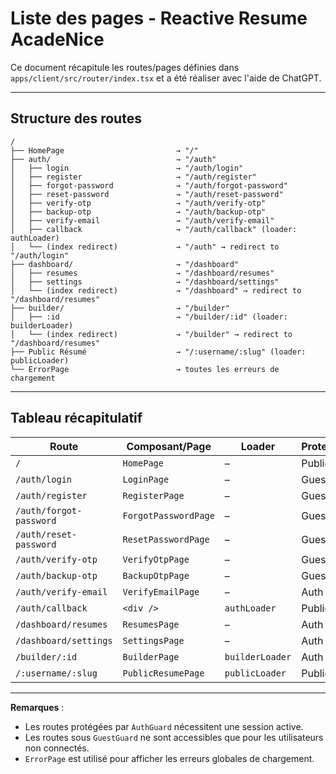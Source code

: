 # Liste des pages - Reactive Resume AcadeNice

Ce document récapitule les routes/pages définies dans `apps/client/src/router/index.tsx` et a été réaliser avec l'aide de ChatGPT.

---

## Structure des routes

```
/
├── HomePage                         → "/"
├── auth/                            → "/auth"
│   ├── login                        → "/auth/login"
│   ├── register                     → "/auth/register"
│   ├── forgot-password              → "/auth/forgot-password"
│   ├── reset-password               → "/auth/reset-password"
│   ├── verify-otp                   → "/auth/verify-otp"
│   ├── backup-otp                   → "/auth/backup-otp"
│   ├── verify-email                 → "/auth/verify-email"
│   ├── callback                     → "/auth/callback" (loader: authLoader)
│   └── (index redirect)             → "/auth" → redirect to "/auth/login"
├── dashboard/                       → "/dashboard"
│   ├── resumes                      → "/dashboard/resumes"
│   ├── settings                     → "/dashboard/settings"
│   └── (index redirect)             → "/dashboard" → redirect to "/dashboard/resumes"
├── builder/                         → "/builder"
│   ├── :id                          → "/builder/:id" (loader: builderLoader)
│   └── (index redirect)             → "/builder" → redirect to "/dashboard/resumes"
├── Public Résumé                    → "/:username/:slug" (loader: publicLoader)
└── ErrorPage                        → toutes les erreurs de chargement
```

---

## Tableau récapitulatif

| Route                   | Composant/Page       | Loader          | Protection |
| ----------------------- | -------------------- | --------------- | ---------- |
| `/`                     | `HomePage`           | –               | Public     |
| `/auth/login`           | `LoginPage`          | –               | Guest only |
| `/auth/register`        | `RegisterPage`       | –               | Guest only |
| `/auth/forgot-password` | `ForgotPasswordPage` | –               | Guest only |
| `/auth/reset-password`  | `ResetPasswordPage`  | –               | Guest only |
| `/auth/verify-otp`      | `VerifyOtpPage`      | –               | Guest only |
| `/auth/backup-otp`      | `BackupOtpPage`      | –               | Guest only |
| `/auth/verify-email`    | `VerifyEmailPage`    | –               | Auth only  |
| `/auth/callback`        | `<div />`            | `authLoader`    | Public     |
| `/dashboard/resumes`    | `ResumesPage`        | –               | Auth only  |
| `/dashboard/settings`   | `SettingsPage`       | –               | Auth only  |
| `/builder/:id`          | `BuilderPage`        | `builderLoader` | Auth only  |
| `/:username/:slug`      | `PublicResumePage`   | `publicLoader`  | Public     |

---

**Remarques** :

- Les routes protégées par `AuthGuard` nécessitent une session active.
- Les routes sous `GuestGuard` ne sont accessibles que pour les utilisateurs non connectés.
- `ErrorPage` est utilisé pour afficher les erreurs globales de chargement.
